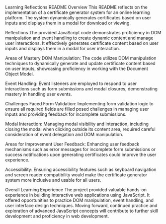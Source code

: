 
Learning Reflections README
Overview
This README reflects on the implementation of a certificate generator system for an online learning platform. The system dynamically generates certificates based on user inputs and displays them in a modal for download or viewing.

Reflections
The provided JavaScript code demonstrates proficiency in DOM manipulation and event handling to create dynamic content and manage user interactions. It effectively generates certificate content based on user inputs and displays them in a modal for user interaction.

Areas of Mastery
DOM Manipulation: The code utilizes DOM manipulation techniques to dynamically generate and update certificate content based on user inputs, showcasing proficiency in working with the Document Object Model.

Event Handling: Event listeners are employed to respond to user interactions such as form submissions and modal closures, demonstrating mastery in handling user events.

Challenges Faced
Form Validation: Implementing form validation logic to ensure all required fields are filled posed challenges in managing user inputs and providing feedback for incomplete submissions.

Modal Interaction: Managing modal visibility and interaction, including closing the modal when clicking outside its content area, required careful consideration of event delegation and DOM manipulation.

Areas for Improvement
User Feedback: Enhancing user feedback mechanisms such as error messages for incomplete form submissions or success notifications upon generating certificates could improve the user experience.

Accessibility: Ensuring accessibility features such as keyboard navigation and screen reader compatibility would make the certificate generator system more inclusive and usable for all users.

Overall Learning Experience
The project provided valuable hands-on experience in building interactive web applications using JavaScript. It offered opportunities to practice DOM manipulation, event handling, and user interface design techniques. Moving forward, continued practice and exploration of advanced JavaScript concepts will contribute to further skill development and proficiency in web development.
